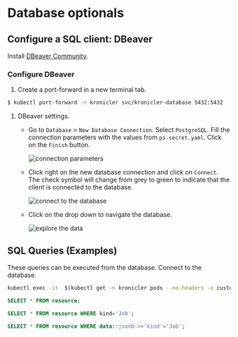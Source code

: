 # Database optionals

## Configure a SQL client: DBeaver

Install [DBeaver Community](https://dbeaver.io/).

### Configure DBeaver

1. Create a port-forward in a new terminal tab.

  ```bash
  $ kubectl port-forward -n kronicler svc/kronicler-database 5432:5432
  ```

1. DBeaver settings.

   * Go to `Database` > `New Database Connection`. Select `PostgreSQL`.
     Fill the connection parameters with the values from `ps-secret.yaml`.
     Click on the `Finish` button.

     ![connection parameters](images/dbeaver-config.png)

   * Click right on the new database connection and click on `Connect`.
     The check symbol will change from grey to green to indicate that the client is connected to the database.

     ![connect to the database](images/connect_to_db_ok.png)

   * Click on the drop down to navigate the database.

     ![explore the data](images/explore_data.png)

## SQL Queries (Examples)

These queries can be executed from the database.
Connect to the database.

```bash
kubectl exec -it  $(kubectl get -n kronicler pods --no-headers -o custom-columns=":metadata.name" | grep database) -n kronicler -- psql -h localhost -U ps_user --password -p 5432 postgresdb
```

```sql
SELECT * FROM resource;
```

```sql
SELECT * FROM resource WHERE kind='Job';
```

```sql
SELECT * FROM resource WHERE data::jsonb->>'kind'='Job';
```
